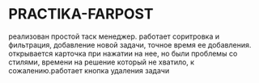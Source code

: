 # PRACTIKA-FARPOST

реализован простой таск менеджер. работает соритровка и фильтрация, добавление новой задачи, точное время ее добавления. открывается карточка при нажатии на нее, но были проблемы со стилями, времени на решение который не хватило, к сожалению.работает кнопка удаления задачи
